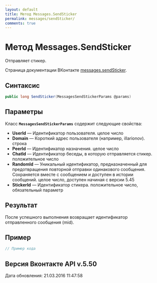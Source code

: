 ```yaml
---
layout: default
title: Метод Messages.SendSticker
permalink: messages/sendSticker/
comments: true
---
```

# Метод Messages.SendSticker
Отправляет стикер.

Страница документации ВКонтакте [messages.sendSticker](https://vk.com/dev/messages.sendSticker).
## Синтаксис
``` csharp
public long SendSticker(MessagesSendStickerParams @params)
```

## Параметры
Класс **`MessagesSendStickerParams`** содержит следующие свойства:

+ **UserId** — Идентификатор пользователя. целое число
+ **Domain** — Короткий адрес пользователя (например, illarionov). строка
+ **PeerId** — Идентификатор назначения. целое число
+ **ChatId** — Идентификатор беседы, в которую отправляется стикер. положительное число
+ **RandomId** — Уникальный идентификатор, предназначенный для предотвращения повторной отправки одинакового сообщения. Сохраняется вместе с сообщением и доступен в истории сообщений. целое число, доступен начиная с версии 5.45
+ **StickerId** — Идентификатор стикера. положительное число, обязательный параметр

## Результат
После успешного выполнения возвращает идентификатор отправленного сообщения (mid).

## Пример
``` csharp
// Пример кода
```

## Версия Вконтакте API v.5.50
Дата обновления: 21.03.2016 11:47:58
